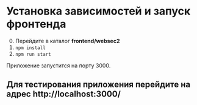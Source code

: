# Установка зависимостей и запуск фронтенда
0) Перейдите в каталог **frontend/websec2**
1) `npm install`
2) `npm run start`

Приложение запустится на порту 3000.

## Для тестирования приложения перейдите на адрес http://localhost:3000/